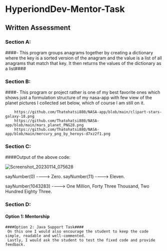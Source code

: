 # HyperiondDev-Mentor-Task #
## Written Assessment ##

### Section A: ###
####- This program groups anagrams together by creating a dictionary where the key is a sorted version of the anagram and the value is a list of all anagrams that match that key. It then returns the values of the dictionary as a list####

### Section B: ###
####- This program or project rather is one of my best favorite ones which shows just a formulation structure of my nasa-app with few view of the planet pictures I collected set below, which of course I am still on it.

        https://github.com/Thatohatsi880/NASA-app/blob/main/clipart-stars-galaxy-18.png
        https://github.com/Thatohatsi880/NASA-app/blob/main/mars_planet_PNG28.png
        https://github.com/Thatohatsi880/NASA-app/blob/main/mercury_png_by_heroys-d7xz2f1.png
        
### Section C:
####Output of the above code:

   ![Screenshot_20230114_075628](https://user-images.githubusercontent.com/65616521/212458229-754e24ae-361a-41ef-a561-8ce8c937518f.jpg)

sayNumber(0) ----> Zero.
sayNumber(11) ----> Eleven.

sayNumber(1043283) ----> One Million, Forty Three Thousand, Two Hundred Eighty Three.

### Section D:
#### Option 1: Mentorship
    ####Option 2: Java Support Task####
     On this one I would also encourage the student to keep the code simple, readable and well-commented.
     Lastly, I would ask the student to test the fixed code and provide feedback.
